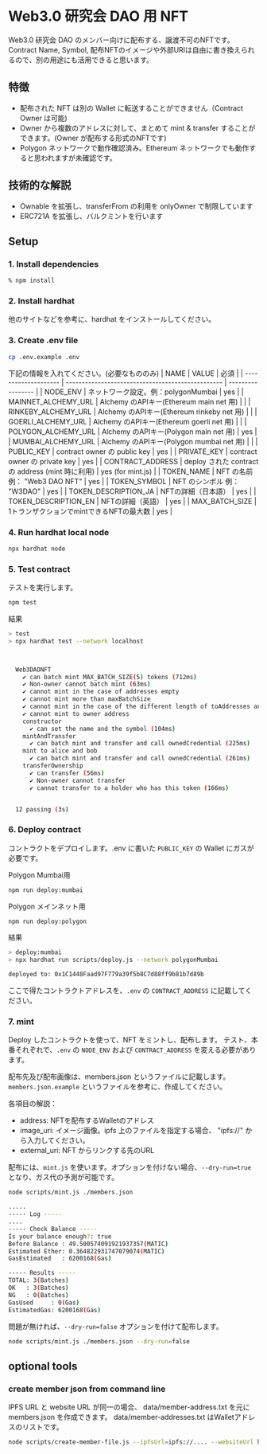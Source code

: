 # Web3.0 研究会 DAO 用 NFT

Web3.0 研究会 DAO のメンバー向けに配布する、譲渡不可のNFTです。
Contract Name, Symbol, 配布NFTのイメージや外部URIは自由に書き換えられるので、別の用途にも活用できると思います。

## 特徴

- 配布された NFT は別の Wallet に転送することができません（Contract Owner は可能)
- Owner から複数のアドレスに対して、まとめて mint & transfer することができます。(Owner が配布する形式のNFTです)
- Polygon ネットワークで動作確認済み。Ethereum ネットワークでも動作すると思われますが未確認です。

## 技術的な解説

- Ownable を拡張し、transferFrom の利用を onlyOwner で制限しています
- ERC721A を拡張し、バルクミントを行います

## Setup

### 1. Install dependencies

```bash
% npm install
```

### 2. Install hardhat

他のサイトなどを参考に、hardhat をインストールしてください。

### 3. Create .env file

```bash
cp .env.example .env
```

下記の情報を入れてください。(必要なもののみ)
| NAME                 | VALUE                                             | 必須              |
| -------------------- | ------------------------------------------------- | ----------------- |
| NODE_ENV             | ネットワーク設定。例：polygonMumbai               | yes               |
| MAINNET_ALCHEMY_URL  | Alchemy のAPIキー(Ethereum main net 用)           |                   |
| RINKEBY_ALCHEMY_URL  | Alchemy のAPIキー(Ethereum rinkeby net 用)        |                   |
| GOERLI_ALCHEMY_URL   | Alchemy のAPIキー(Ethereum goerli net 用)         |                   |
| POLYGON_ALCHEMY_URL  | Alchemy のAPIキー(Polygon main net 用)            | yes               |
| MUMBAI_ALCHEMY_URL   | Alchemy のAPIキー(Polygon mumbai net 用)          |                   |
| PUBLIC_KEY           | contract owner の public key                      | yes               |
| PRIVATE_KEY          | contract owner の private key                     | yes               |
| CONTRACT_ADDRESS     | deploy された contract の address (mint 時に利用) | yes (for mint.js) |
| TOKEN_NAME           | NFT の名前 例： "Web3 DAO NFT"                    | yes               |
| TOKEN_SYMBOL         | NFT のシンボル 例： "W3DAO"                       | yes               |
| TOKEN_DESCRIPTION_JA | NFTの詳細（日本語）                               | yes               |
| TOKEN_DESCRIPTION_EN | NFTの詳細（英語）                                 | yes               |
| MAX_BATCH_SIZE       | 1トランザクションでmintできるNFTの最大数          | yes               |

### 4. Run hardhat local node

```bash
npx hardhat node
```

### 5. Test contract

テストを実行します。

```bash
npm test
```

結果

```bash
> test
> npx hardhat test --network localhost



  Web3DAONFT
    ✔ can batch mint MAX_BATCH_SIZE(5) tokens (712ms)
    ✔ Non-owner cannot batch mint (63ms)
    ✔ cannot mint in the case of addresses empty
    ✔ cannot mint more than maxBatchSize
    ✔ cannot mint in the case of the different length of toAddresses and imageURIs
    ✔ cannot mint to owner address
    constructor
      ✔ can set the name and the symbol (104ms)
    mintAndTransfer
      ✔ can batch mint and transfer and call ownedCredential (225ms)
    mint to alice and bob
      ✔ can batch mint and transfer and call ownedCredential (261ms)
    transferOwnership
      ✔ can transfer (56ms)
      ✔ Non-owner cannot transfer
      ✔ cannot transfer to a holder who has this token (166ms)


  12 passing (3s)

```

### 6. Deploy contract

コントラクトをデプロイします。.env に書いた `PUBLIC_KEY` の Wallet にガスが必要です。

Polygon Mumbai用

```bash
npm run deploy:mumbai
```

Polygon メインネット用

```bash
npm run deploy:polygon
```

結果

```bash
> deploy:mumbai
> npx hardhat run scripts/deploy.js --network polygonMumbai

deployed to: 0x1C1448Faad97F779a39f5b8C7d88ff9b81b7d89b
```

ここで得たコントラクトアドレスを、`.env` の `CONTRACT_ADDRESS` に記載してください。

### 7. mint

Deploy したコントラクトを使って、NFT をミントし、配布します。
テスト、本番それぞれで、`.env` の `NODE_ENV` および `CONTRACT_ADDRESS` を変える必要があります。

配布先及び配布画像は、members.json というファイルに記載します。`members.json.example` というファイルを参考に、作成してください。

各項目の解説：

- address: NFTを配布するWalletのアドレス
- image_uri: イメージ画像。ipfs 上のファイルを指定する場合、 "ipfs://" から入力してください。
- external_uri: NFT からリンクする先のURL

配布には、`mint.js` を使います。オプションを付けない場合、`--dry-run=true` となり、ガス代の予測が可能です。

```bash
node scripts/mint.js ./members.json

.....
----- Log -----
....
----- Check Balance -----
Is your balance enough?: true
Before Balance : 49.500574091921937357(MATIC)
Estimated Ether: 0.364822931747079074(MATIC)
GasEstimated   : 6200168(Gas)

----- Results -----
TOTAL: 3(Batches)
OK   : 3(Batches)
NG   : 0(Batches)
GasUsed     : 0(Gas)
EstimatedGas: 6200168(Gas)
```

問題が無ければ、`--dry-run=false` オプションを付けて配布します。

```bash
node scripts/mint.js ./members.json --dry-run=false
```

## optional tools

### create member json from command line

IPFS URL と website URL が同一の場合、 data/member-address.txt を元に members.json を作成できます。
data/member-addresses.txt はWalletアドレスのリストです。

```bash
node scripts/create-member-file.js --ipfsUrl=ipfs://.... --websiteUrl https://...
```

